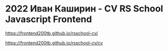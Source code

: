 # 2022 Иван Каширин - CV RS School Javascript Frontend

https://frontend200tb.github.io/rsschool-cv/

https://frontend200tb.github.io/rsschool-cv/cv
